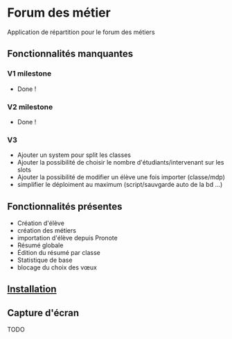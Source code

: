 # Forum des métier

Application de répartition pour le forum des métiers

## Fonctionnalités manquantes

### V1 milestone
- Done !

### V2 milestone
- Done !

### V3
- Ajouter un system pour split les classes
- Ajouter la possibilité de choisir le nombre d'étudiants/intervenant sur les slots
- Ajouter la possibilité de modifier un élève une fois importer (classe/mdp)
- simplifier le déploiment au maximum (script/sauvgarde auto de la bd ...)

## Fonctionnalités présentes
- Création d'élève
- création des métiers
- importation d'élève depuis Pronote
- Résumé globale
- Édition du résumé par classe
- Statistique de base
- blocage du choix des vœux

## [Installation](./INSTALL.md)

## Capture d'écran
TODO
